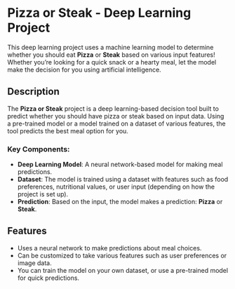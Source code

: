 # Pizza or Steak - Deep Learning Project

This deep learning project uses a machine learning model to determine whether you should eat **Pizza** or **Steak** based on various input features! Whether you’re looking for a quick snack or a hearty meal, let the model make the decision for you using artificial intelligence.

## Description

The **Pizza or Steak** project is a deep learning-based decision tool built to predict whether you should have pizza or steak based on input data. Using a pre-trained model or a model trained on a dataset of various features, the tool predicts the best meal option for you.

### Key Components:
- **Deep Learning Model**: A neural network-based model for making meal predictions.
- **Dataset**: The model is trained using a dataset with features such as food preferences, nutritional values, or user input (depending on how the project is set up).
- **Prediction**: Based on the input, the model makes a prediction: **Pizza** or **Steak**.

## Features
- Uses a neural network to make predictions about meal choices.
- Can be customized to take various features such as user preferences or image data.
- You can train the model on your own dataset, or use a pre-trained model for quick predictions.


